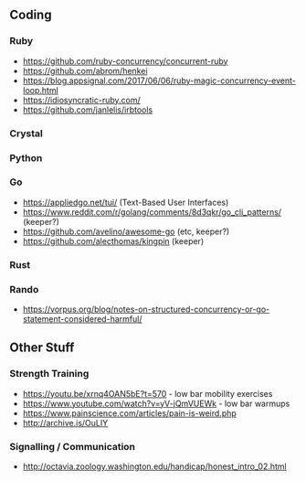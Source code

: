 ## Coding

### Ruby
- https://github.com/ruby-concurrency/concurrent-ruby
- https://github.com/abrom/henkei
- https://blog.appsignal.com/2017/06/06/ruby-magic-concurrency-event-loop.html
- https://idiosyncratic-ruby.com/
- https://github.com/janlelis/irbtools

### Crystal

### Python
 
### Go
- https://appliedgo.net/tui/ (Text-Based User Interfaces)
- https://www.reddit.com/r/golang/comments/8d3qkr/go_cli_patterns/ (keeper?)
- https://github.com/avelino/awesome-go (etc, keeper?)
- https://github.com/alecthomas/kingpin (keeper)

### Rust

### Rando
- https://vorpus.org/blog/notes-on-structured-concurrency-or-go-statement-considered-harmful/

## Other Stuff

### Strength Training
- https://youtu.be/xrnq4OAN5bE?t=570 - low bar mobility exercises
- https://www.youtube.com/watch?v=yV-jQmVUEWk - low bar warmups
- https://www.painscience.com/articles/pain-is-weird.php
- http://archive.is/OuLIY

### Signalling / Communication
- http://octavia.zoology.washington.edu/handicap/honest_intro_02.html
